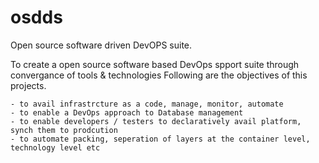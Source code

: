 osdds
=====

Open source software driven DevOPS suite.

To create a open source software based DevOps spport suite through convergance of tools & technologies
Following are the objectives of this projects. 
  
    - to avail infrastrcture as a code, manage, monitor, automate
    - to enable a DevOps approach to Database management
    - to enable developers / testers to declaratively avail platform, synch them to prodcution
    - to automate packing, seperation of layers at the container level, technology level etc
    
